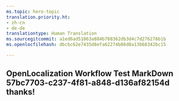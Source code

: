 ```yaml
---
ms.topic: hero-topic
translation.priority.ht:
- zh-cn
- de-de
translationtype: Human Translation
ms.sourcegitcommit: a1ed6ad51063a884b788362db3d4c7d276276b1b
ms.openlocfilehash: dbcbc62e7435d8efa62274b86d8a13b68342bc15

---
```

## OpenLocalization Workflow Test MarkDown 57bc7703-c237-4f81-a848-d136af82154d thanks!



<!--HONumber=Sep16_HO1-->


